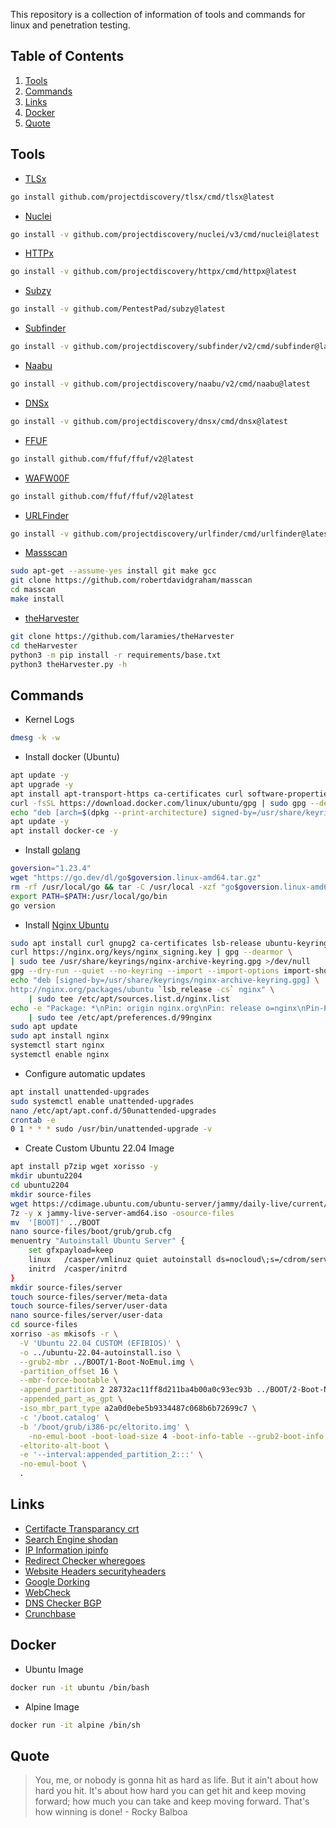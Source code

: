 This repository is a collection of information of tools and commands for linux and penetration testing.

## Table of Contents

1. [Tools](#tools)
2. [Commands](#commands)
3. [Links](#links)
4. [Docker](#docker)
5. [Quote](#quote)

## Tools

- [TLSx](https://github.com/projectdiscovery/tlsx)
```bash
go install github.com/projectdiscovery/tlsx/cmd/tlsx@latest
```

- [Nuclei](https://github.com/projectdiscovery/nuclei)
```bash
go install -v github.com/projectdiscovery/nuclei/v3/cmd/nuclei@latest
```

- [HTTPx](https://github.com/projectdiscovery/httpx)
```bash
go install -v github.com/projectdiscovery/httpx/cmd/httpx@latest
```

- [Subzy](https://github.com/PentestPad/subzy)
```bash
go install -v github.com/PentestPad/subzy@latest
```

- [Subfinder](https://github.com/projectdiscovery/subfinder)
```bash
go install -v github.com/projectdiscovery/subfinder/v2/cmd/subfinder@latest
```

- [Naabu](https://github.com/projectdiscovery/naabu)
```bash
go install -v github.com/projectdiscovery/naabu/v2/cmd/naabu@latest
```

- [DNSx](https://github.com/projectdiscovery/dnsx)
```bash
go install -v github.com/projectdiscovery/dnsx/cmd/dnsx@latest
```

- [FFUF](https://github.com/ffuf/ffuf)
```bash
go install github.com/ffuf/ffuf/v2@latest
```

- [WAFW00F](https://github.com/EnableSecurity/wafw00f)
```bash
go install github.com/ffuf/ffuf/v2@latest
```

- [URLFinder](https://github.com/projectdiscovery/urlfinder)
```bash
go install -v github.com/projectdiscovery/urlfinder/cmd/urlfinder@latest
```

- [Massscan](https://github.com/robertdavidgraham/masscan)
```bash
sudo apt-get --assume-yes install git make gcc
git clone https://github.com/robertdavidgraham/masscan
cd masscan
make install
```

- [theHarvester](https://github.com/laramies/theHarvester/wiki/Installation)
```bash
git clone https://github.com/laramies/theHarvester
cd theHarvester
python3 -m pip install -r requirements/base.txt
python3 theHarvester.py -h
```
## Commands
- Kernel Logs
```bash
dmesg -k -w
```

- Install docker (Ubuntu)
```bash
apt update -y
apt upgrade -y
apt install apt-transport-https ca-certificates curl software-properties-common -y
curl -fsSL https://download.docker.com/linux/ubuntu/gpg | sudo gpg --dearmor -o /usr/share/keyrings/docker-archive-keyring.gpg
echo "deb [arch=$(dpkg --print-architecture) signed-by=/usr/share/keyrings/docker-archive-keyring.gpg] https://download.docker.com/linux/ubuntu $(lsb_release -cs) stable" | sudo tee /etc/apt/sources.list.d/docker.list > /dev/null
apt update -y
apt install docker-ce -y
```

- Install [golang](https://go.dev/)
```bash
goversion="1.23.4"
wget "https://go.dev/dl/go$goversion.linux-amd64.tar.gz"
rm -rf /usr/local/go && tar -C /usr/local -xzf "go$goversion.linux-amd64.tar.gz"
export PATH=$PATH:/usr/local/go/bin
go version
```

- Install [Nginx Ubuntu](https://docs.nginx.com/nginx/admin-guide/installing-nginx/installing-nginx-open-source/)
```bash
sudo apt install curl gnupg2 ca-certificates lsb-release ubuntu-keyring
curl https://nginx.org/keys/nginx_signing.key | gpg --dearmor \
| sudo tee /usr/share/keyrings/nginx-archive-keyring.gpg >/dev/null
gpg --dry-run --quiet --no-keyring --import --import-options import-show /usr/share/keyrings/nginx-archive-keyring.gpg
echo "deb [signed-by=/usr/share/keyrings/nginx-archive-keyring.gpg] \
http://nginx.org/packages/ubuntu `lsb_release -cs` nginx" \
    | sudo tee /etc/apt/sources.list.d/nginx.list
echo -e "Package: *\nPin: origin nginx.org\nPin: release o=nginx\nPin-Priority: 900\n" \
    | sudo tee /etc/apt/preferences.d/99nginx
sudo apt update
sudo apt install nginx
systemctl start nginx
systemctl enable nginx
```

- Configure automatic updates
```bash
apt install unattended-upgrades
sudo systemctl enable unattended-upgrades
nano /etc/apt/apt.conf.d/50unattended-upgrades
crontab -e
0 1 * * * sudo /usr/bin/unattended-upgrade -v
```

- Create Custom Ubuntu 22.04 Image
```bash
apt install p7zip wget xorisso -y
mkdir ubuntu2204
cd ubuntu2204
mkdir source-files
wget https://cdimage.ubuntu.com/ubuntu-server/jammy/daily-live/current/jammy-live-server-amd64.iso
7z -y x jammy-live-server-amd64.iso -osource-files
mv  '[BOOT]' ../BOOT
nano source-files/boot/grub/grub.cfg 
menuentry "Autoinstall Ubuntu Server" {
    set gfxpayload=keep
    linux   /casper/vmlinuz quiet autoinstall ds=nocloud\;s=/cdrom/server/  ---
    initrd  /casper/initrd
}
mkdir source-files/server
touch source-files/server/meta-data
touch source-files/server/user-data
nano source-files/server/user-data
cd source-files
xorriso -as mkisofs -r \
  -V 'Ubuntu 22.04 CUSTOM (EFIBIOS)' \
  -o ../ubuntu-22.04-autoinstall.iso \
  --grub2-mbr ../BOOT/1-Boot-NoEmul.img \
  -partition_offset 16 \
  --mbr-force-bootable \
  -append_partition 2 28732ac11ff8d211ba4b00a0c93ec93b ../BOOT/2-Boot-NoEmul.img \
  -appended_part_as_gpt \
  -iso_mbr_part_type a2a0d0ebe5b9334487c068b6b72699c7 \
  -c '/boot.catalog' \
  -b '/boot/grub/i386-pc/eltorito.img' \
    -no-emul-boot -boot-load-size 4 -boot-info-table --grub2-boot-info \
  -eltorito-alt-boot \
  -e '--interval:appended_partition_2:::' \
  -no-emul-boot \
  .
```
## Links

- [Certifacte Transparancy crt](https://crt.sh/)
- [Search Engine shodan](https://www.shodan.io/)
- [IP Information ipinfo](https://ipinfo.io/)
- [Redirect Checker wheregoes](https://wheregoes.com/)
- [Website Headers securityheaders](https://securityheaders.com/)
- [Google Dorking](https://gist.github.com/sundowndev/283efaddbcf896ab405488330d1bbc06)
- [WebCheck](https://web-check.xyz/)
- [DNS Checker BGP](https://bgp.tools/)
- [Crunchbase](https://www.crunchbase.com/)

## Docker
- Ubuntu Image
```bash
docker run -it ubuntu /bin/bash
```

- Alpine Image
```bash
docker run -it alpine /bin/sh
```

## Quote
> You, me, or nobody is gonna hit as hard as life. But it ain't about how hard you hit. It's about how hard you can get hit and keep moving forward; how much you can take and keep moving forward. That's how winning is done! - Rocky Balboa
